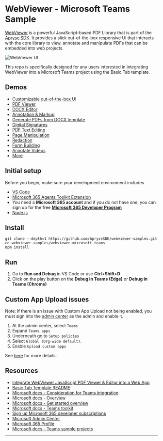 # WebViewer - Microsoft Teams Sample

[WebViewer](https://docs.apryse.com/documentation/web/) is a powerful JavaScript-based PDF Library that is part of the [Apryse SDK](https://apryse.com/). It provides a slick out-of-the-box responsive UI that interacts with the core library to view, annotate and manipulate PDFs that can be embedded into web projects.

![WebViewer UI](https://www.pdftron.com/downloads/pl/webviewer-ui.png)

This repo is specifically designed for any users interested in integrating WebViewer into a Microsoft Teams project using the Basic Tab template.

## Demos

- [Customizable out-of-the-box UI](https://showcase.apryse.com/toolbar-customization)
- [PDF Viewer](https://showcase.apryse.com/)
- [DOCX Editor](https://showcase.apryse.com/office-editor)
- [Annotation & Markup](https://showcase.apryse.com/annotation-permissions)
- [Generate PDFs from DOCX template](https://showcase.apryse.com/office-template-fill)
- [Digital Signatures](https://showcase.apryse.com/digital-signatures)
- [PDF Text Editing](https://showcase.apryse.com/pdf-editing)
- [Page Manipulation](https://showcase.apryse.com/pdf-page-manipulation-api)
- [Redaction](https://showcase.apryse.com/redaction)
- [Form Building](https://showcase.apryse.com/pdf-form-build)
- [Annotate Videos](https://showcase.apryse.com/annotate-video-frames)
- [More](https://showcase.apryse.com/)

## Initial setup

Before you begin, make sure your development environment includes

- [VS Code](https://code.visualstudio.com/download)
- [Microsoft 365 Agents Toolkit Extension](https://marketplace.visualstudio.com/items?itemName=TeamsDevApp.ms-teams-vscode-extension)
- You need a **Microsoft 365 account** and if you do not have one, you can sign up for the free [**Microsoft 365 Developer Program**](https://developer.microsoft.com/en-us/microsoft-365/dev-program)
- [Node.js](https://nodejs.org/en/download/)

## Install

```
git clone --depth=1 https://github.com/ApryseSDK/webviewer-samples.git
cd webviewer-samples/webviewer-microsoft-teams
npm install
```

## Run

1. Go to **Run and Debug** in VS Code or use **Ctrl+Shift+D**
2. Click on the play button on the **Debug in Teams (Edge)** or **Debug in Teams (Chrome)**

## Custom App Upload issues

Note: If there is an issue with Custom App Upload not being enabled, you must sign into the [admin center](https://admin.microsoft.com/adminportal/home?#/homepage) as the admin and enable it.

1. At the admin center, select `Teams`
2. Expand `Teams apps`
3. Underneath go to `Setup policies`
4. Select `Global (Org-wide default)`.
5. Enable `Upload custom apps`

See [here](https://learn.microsoft.com/en-us/microsoftteams/platform/toolkit/tools-prerequisites#enable-custom-app-upload-using-admin-center) for more details.

## Resources

- [Integrate WebViewer JavaScript PDF Viewer & Editor into a Web App](https://docs.apryse.com/web/guides/get-started/manually)
- [Basic Tab Template README](./Tab_Template_README.md)
- [Microsoft docs - Consideration for Teams integration](https://docs.microsoft.com/en-us/microsoftteams/platform/samples/integrating-web-apps)
- [Microsoft docs - Overview](https://docs.microsoft.com/en-us/microsoftteams/platform/mstdd-landing)
- [Microsoft docs - Get started overview](https://docs.microsoft.com/en-us/microsoftteams/platform/get-started/get-started-overview)
- [Microsoft docs - Teams toolkit](https://docs.microsoft.com/en-us/microsoftteams/platform/toolkit/teams-toolkit-fundamentals)
- [Sign up Microsoft 365 developer subscriptions](https://developer.microsoft.com/en-us/microsoft-365/dev-program)
- [Microsoft Admin Center](https://admin.microsoft.com/adminportal/home?#/homepage)
- [Microsoft 365 Profile](https://developer.microsoft.com/en-us/microsoft-365/profile)
- [Microsoft docs - Teams sample projects](https://docs.microsoft.com/en-us/microsoftteams/platform/toolkit/create-new-project)

----
